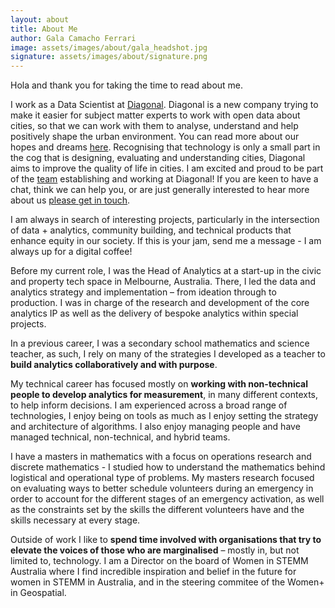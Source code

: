 ```yaml
---
layout: about
title: About Me
author: Gala Camacho Ferrari
image: assets/images/about/gala_headshot.jpg
signature: assets/images/about/signature.png
---
```


Hola and thank you for taking the time to read about me. 

I work as a Data Scientist at [Diagonal](https://diagonal.works/). Diagonal is a new company trying to make it easier for subject matter experts to work with open data about cities, so that we can work with them to analyse, understand and help positively shape the urban environment. You can read more about our hopes and dreams [here](https://diagonal.works/post/how-it-started/). Recognising that technology is only a small part in the cog that is designing, evaluating and understanding cities, Diagonal aims to improve the quality of life in cities. I am excited and proud to be part of the [team](https://diagonal.works/about-us/) establishing and working at Diagonal! If you are keen to have a chat, think we can help you, or are just generally interested to hear more about us [please get in touch](mailto:hello@diagonal.works).

I am always in search of interesting projects, particularly in the intersection of data + analytics, community building, and technical products that enhance equity in our society. If this is your jam, send me a message - I am always up for a digital coffee!

Before my current role, I was the Head of Analytics at a start-up in the civic and property tech space in Melbourne, Australia. There, I led the data and analytics strategy and implementation – from ideation through to production. I was in charge of the research and development of the core analytics IP as well as the delivery of bespoke analytics within special projects. 

In a previous career, I was a secondary school mathematics and science teacher, as such, I rely on many of the strategies I developed as a teacher to **build analytics collaboratively and with purpose**.

My technical career has focused mostly on **working with non-technical people to develop analytics for measurement**, in many different contexts, to help inform decisions. I am experienced across a broad range of technologies, I enjoy being on tools as much as I enjoy setting the strategy and architecture of algorithms. I also enjoy managing people and have managed technical, non-technical, and hybrid teams. 

I have a masters in mathematics with a focus on operations research and discrete mathematics - I studied how to understand the mathematics behind logistical and operational type of problems. My masters research focused on evaluating ways to better schedule volunteers during an emergency in order to account for the different stages of an emergency activation, as well as the constraints set by the skills the different volunteers have and the skills necessary at every stage. 

Outside of work I like to **spend time involved with organisations that try to elevate the voices of those who are marginalised** – mostly in, but not limited to, technology. I am a Director on the board of Women in STEMM Australia where I find incredible inspiration and belief in the future for women in STEMM in Australia, and in the steering commitee of the Women+ in Geospatial.

